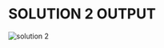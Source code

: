 # SOLUTION 2 OUTPUT

![solution 2](https://github.com/arpita2105/PW_ASSIGNMENT-3/assets/136358528/50b18802-cb77-40fb-9e76-f303d4d8cbf4)